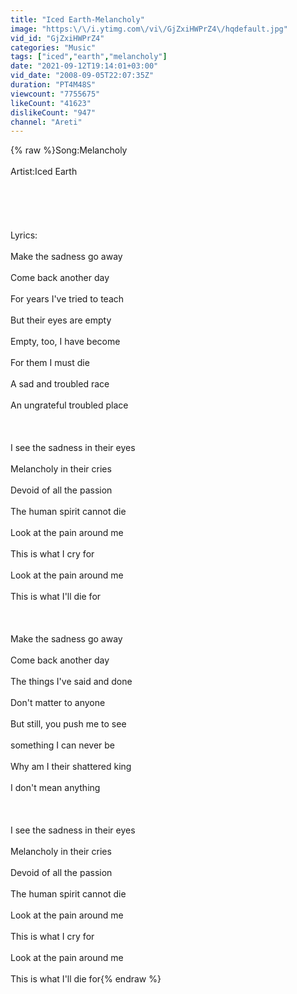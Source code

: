 ```yaml
---
title: "Iced Earth-Melancholy"
image: "https:\/\/i.ytimg.com\/vi\/GjZxiHWPrZ4\/hqdefault.jpg"
vid_id: "GjZxiHWPrZ4"
categories: "Music"
tags: ["iced","earth","melancholy"]
date: "2021-09-12T19:14:01+03:00"
vid_date: "2008-09-05T22:07:35Z"
duration: "PT4M48S"
viewcount: "7755675"
likeCount: "41623"
dislikeCount: "947"
channel: "Areti"
---
```

{% raw %}Song:Melancholy<br /><br />Artist:Iced Earth<br /><br /><br /><br /><br /><br />Lyrics:<br /><br />Make the sadness go away<br /><br />Come back another day<br /><br />For years I've tried to teach<br /><br />But their eyes are empty<br /><br />Empty, too, I have become<br /><br />For them I must die<br /><br />A sad and troubled race<br /><br />An ungrateful troubled place<br /><br /><br /><br />I see the sadness in their eyes<br /><br />Melancholy in their cries<br /><br />Devoid of all the passion<br /><br />The human spirit cannot die<br /><br />Look at the pain around me<br /><br />This is what I cry for<br /><br />Look at the pain around me<br /><br />This is what I'll die for<br /><br /><br /><br />Make the sadness go away<br /><br />Come back another day<br /><br />The things I've said and done<br /><br />Don't matter to anyone<br /><br />But still, you push me to see<br /><br />something I can never be<br /><br />Why am I their shattered king<br /><br />I don't mean anything<br /><br /><br /><br />I see the sadness in their eyes<br /><br />Melancholy in their cries<br /><br />Devoid of all the passion<br /><br />The human spirit cannot die<br /><br />Look at the pain around me<br /><br />This is what I cry for<br /><br />Look at the pain around me<br /><br />This is what I'll die for{% endraw %}

